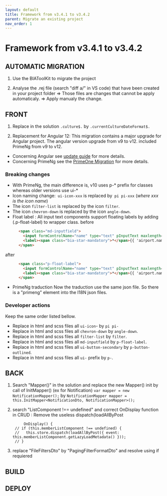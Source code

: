 ```yaml
---
layout: default
title: Framework from v3.4.1 to v3.4.2
parent: Migrate an existing project
nav_order: 1
---
```

# Framework from v3.4.1 to v3.4.2

## AUTOMATIC MIGRATION
1. Use the BIAToolKit to migrate the project

2. Analyse the .rej file (search "diff a/" in VS code) that have been created in your project folder
=> Those files are changes that cannot be apply automaticaly.
=> Apply manualy the change.

## FRONT
1. Replace in the solution 
		```.culture$.```
	by 
		```.currentCultureDateFormat$.```

2. Replacement for Angular 12:
   This migration contains a major upgrade for Angular project. The angular version upgrade from v9 to v12. included PrimeNg from v9 to v12.

* Concerning Angular see [update guide](https://update.angular.io/?l=3&v=9.1-12.0) for more details.
* Concerning PrimeNg see the [PrimeOne Migration](https://github.com/primefaces/primeng/wiki/PrimeOne-Migration) for more details.

### Breaking changes
* With PrimeNg, the main difference is, v10 uses p-* prefix for classes whereas older versions use ui-* 
* Icon naming change:` ui-icon-xxx` is replaced by` pi pi-xxx` (_where xxx is the icon name_)
* The icon `filter-list` is replaced by the icon `filter`.
* The icon `chevron-down` is replaced by the icon `angle-down`.
* Float label : All input text components support floating labels by adding (.p-float-label) to wrapper class.
before
```html
      <span class="md-inputfield">
        <input formControlName="name" type="text" pInputText maxlength="64" />
        <label><span class="bia-star-mandatory">*</span>{{ 'airport.name' | translate }}</label>
      </span>
```
after
```html
      <span class="p-float-label">
        <input formControlName="name" type="text" pInputText maxlength="64" />
        <label><span class="bia-star-mandatory">*</span>{{ 'airport.name' | translate }}</label>
      </span>
```
* PrimeNg traduction
Now the traduction use the same json file. So there is a "primeng" element into the I18N json files. 

### Developer actions
Keep the same order listed bellow.
* Replace in html and scss files all `ui-icon`- by `pi pi-`
* Replace in html and scss files all `chevron-down` by `angle-down`.
* Replace in html and scss files all `filter-list` by `filter`.
* Replace in html and scss files all `md-inputfield` by `p-float-label`.
* Replace in html and scss files all `ui-button-secondary` by `p-button-outlined`.
* Replace in html and scss files all `ui-` prefix by `p-`.


## BACK
1. Search "Mapper()" in the solution and replace the new Mapper() init by call of InitMapper() (ex for Notification)
		```var mapper = new NotificationMapper();```
	by 
		```NotificationMapper mapper = this.InitMapper<NotificationDto, NotificationMapper>();```
		


2. search "ListComponent !== undefined" and correct OnDisplay function in CRUD : 
   Remove the useless dispatch(loadAllByPost 
   ```
		OnDisplay() {
	// if (this.memberListComponent !== undefined) {
	//   this.store.dispatch(loadAllByPost({ event: this.memberListComponent.getLazyLoadMetadata() }));
	// }
	```
3. replace "FileFiltersDto" by "PagingFilterFormatDto" and resolve using if requiered
   
## BUILD 

## DEPLOY
